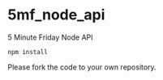 # 5mf_node_api
5 Minute Friday Node API

`npm install`

Please fork the code to your own repository.
